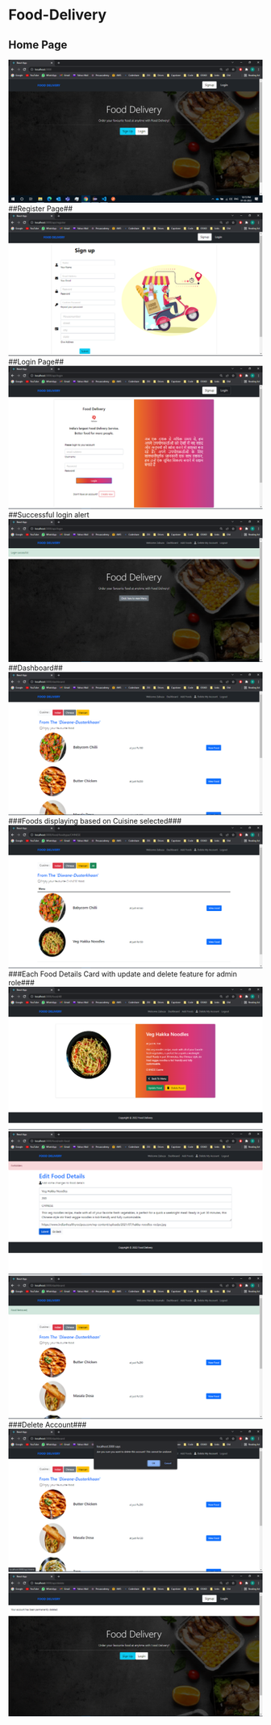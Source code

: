 # Food-Delivery

## Home Page ##
![plot](./Screenshots/Home.png)
##Register Page##
![plot](./Screenshots/Register.png)
##Login Page##
![plot](./Screenshots/Login.png)
##Successful login alert
![plot](./Screenshots/SuccessLoginAlert.png)
##Dashboard##
![plot](./Screenshots/DashboardDisplayAllFoods.png)
###Foods displaying based on Cuisine selected###
![plot](./Screenshots/FoodTypeFilter.png)
###Each Food Details Card with update and delete feature for admin role###
![plot](./Screenshots/ViewFoodDetails.png)
![plot](./Screenshots/EditFood_UserRoleFrbidden.png)
![plot](./Screenshots/DeleteFood_successAlert.png)
###Delete Account###
![plot](./Screenshots/DeleteAccount_Popup.png)
![plot](./Screenshots/DeleteAcoount_successAlert.png)



